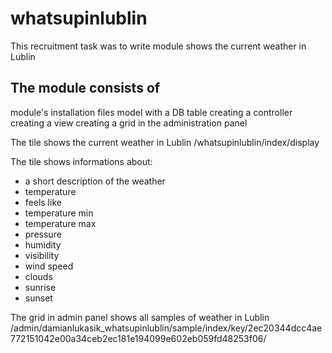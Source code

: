 # whatsupinlublin
This recruitment task was to write module shows the current weather in Lublin

## The module consists of
module's installation files
model with a DB table
creating a controller
creating a view
creating a grid in the administration panel

The tile shows the current weather in Lublin
/whatsupinlublin/index/display

The tile shows informations about:
- a short description of the weather
- temperature
- feels like
- temperature min
- temperature max
- pressure
- humidity
- visibility
- wind speed
- clouds
- sunrise
- sunset

The grid in admin panel shows all samples of weather in Lublin
/admin/damianlukasik_whatsupinlublin/sample/index/key/2ec20344dcc4ae772151042e00a34ceb2ec181e194099e602eb059fd48253f06/

